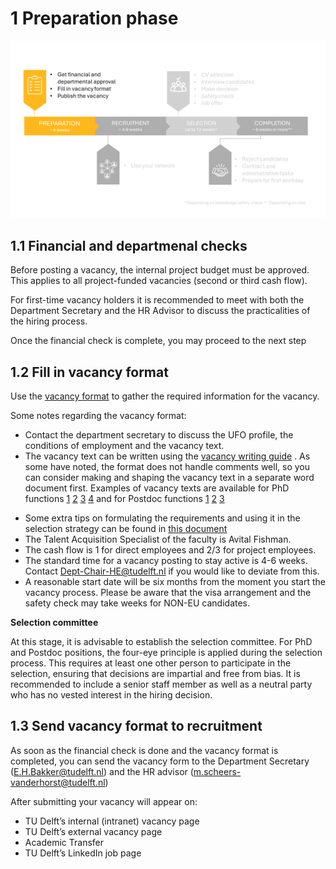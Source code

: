 # 1 Preparation phase

![Preparation phase](../PhDPostDocs/Appendices/1Preparation.PNG)

## 1.1 Financial and departmenal checks 

Before posting a vacancy, the internal project budget must be approved. This applies to all project-funded vacancies (second or third cash flow).

For first-time vacancy holders it is recommended to meet with both the Department Secretary and the HR Advisor to discuss the practicalities of the hiring process.

Once the financial check is complete, you may proceed to the next step



## 1.2 Fill in vacancy format 

Use the [vacancy format](../PhDPostDocs/Appendices/Vacancy%20Format%201.7%20-%20ENG%20-%20Version%2017-05-2021.docx) to gather the required information for the vacancy.


Some notes regarding the vacancy format:
* Contact the department secretary to discuss the UFO profile, the conditions of employment and the vacancy text. 
* The vacancy text can be written using the [vacancy writing guide](../PhDPostDocs/Appendices/Guide%20to%20creating%20recruitment%20text%20for%20scientific%20staff%20-%20Jan%202021.pdf) . As some have noted, the format does not handle comments well, so you can consider making and shaping the vacancy text in a separate word document first. Examples of vacancy texts are available for PhD functions 
[1](../PhDPostDocs/Appendices/ExamplesVacancyTexts/PhD%20Position%20Decentralised%20Machine%20Learning.docx)
[2](../PhDPostDocs/Appendices/ExamplesVacancyTexts/PhD%20Position%20Modelling%20of%20Regional%20Criminal%20Vulnerability%20and%20Supply%20Chains.docx)
[3](../PhDPostDocs/Appendices/ExamplesVacancyTexts/PhD%20Position%20Spread%20in%20Networks.docx)
[4](../PhDPostDocs/Appendices/ExamplesVacancyTexts/PhD%20Positions%20in%20Thermoplastic%20Composites.docx)
and for Postdoc functions
[1](../PhDPostDocs/Appendices/ExamplesVacancyTexts/Postdoc%20Damping%20of%20Critical%20Electrical%20Oscillatory%20Phenomena.docx)
[2](../PhDPostDocs/Appendices/ExamplesVacancyTexts/Postdoc%20Ethical%20Impact%20of%20Technology%20on%20Society.docx)
[3](../PhDPostDocs/Appendices/ExamplesVacancyTexts/Postdoc%20Partnerschap%20met%20omwonenden%20in%20bouwprocessen.docx)
<!-- source (https://sharepoint.tudelft.nl/misc/medewerkersportaal/_layouts/15/start.aspx#/SitePages/HR%20Vacatureteksten.aspx)  -->
* Some extra tips on formulating the requirements and using it in the selection strategy can be found in [this document](../PhDPostDocs/Appendices/7%20Tips%20for%20crafting%20a%20Selection%20Strategy.pdf)
* The Talent Acquisition Specialist of the faculty is Avital Fishman. 
* The cash flow is 1 for direct employees and 2/3 for project employees. 
* The standard time for a vacancy posting to stay active is 4-6 weeks. Contact Dept-Chair-HE@tudelft.nl if you would like to deviate from this.  
* A reasonable start date will be six months from the moment you start the vacancy process. Please be aware that the visa arrangement and the safety check may take weeks for NON-EU candidates.

**Selection committee**

At this stage, it is advisable to establish the selection committee. For PhD and Postdoc positions, the four-eye principle is applied during the selection process. This requires at least one other person to participate in the selection, ensuring that decisions are impartial and free from bias. It is recommended to include a senior staff member as well as a neutral party who has no vested interest in the hiring decision.


## 1.3 Send vacancy format to recruitment 

As soon as the financial check is done and the vacancy format is completed, you can send the vacancy form to the Department Secretary (E.H.Bakker@tudelft.nl) and the HR advisor (m.scheers-vanderhorst@tudelft.nl)

After submitting your vacancy will appear on: 

- TU Delft’s internal (intranet) vacancy page 
- TU Delft’s external vacancy page 
- Academic Transfer 
- TU Delft’s LinkedIn job page 